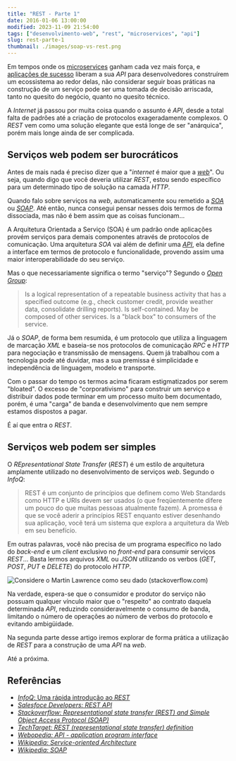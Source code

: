 ```yaml
---
title: "REST - Parte 1"
date: 2016-01-06 13:00:00
modified: 2023-11-09 21:54:00
tags: ["desenvolvimento-web", "rest", "microservices", "api"]
slug: rest-parte-1
thumbnail: ./images/soap-vs-rest.png
---
```


Em tempos onde os [microservices](http://www.infoq.com/br/news/2015/04/microservices-current-state "O estado da arte em micro serviços") ganham cada vez mais força, e [aplicações de sucesso](https://dev.twitter.com/rest/public "Conheça a API do Twitter") liberam a sua _API_ para desenvolvedores construírem um ecossistema ao redor delas, não considerar seguir boas práticas na construção de um serviço pode ser uma tomada de decisão arriscada, tanto no quesito do negócio, quanto no quesito técnico.

A _Internet_ já passou por muita coisa quando o assunto é _API_, desde a total falta de padrões até a criação de protocolos exageradamente complexos. O _REST_ vem como uma solução elegante que está longe de ser "anárquica", porém mais longe ainda de ser complicada.

## Serviços web podem ser burocráticos

Antes de mais nada é preciso dizer que a "_internet_ é maior que a [_web_](/tag/desenvolvimento-web.html "Leia mais sobre web")". Ou seja, quando digo que você deveria utilizar _REST_, estou sendo específico para um determinado tipo de solução na camada _HTTP_.

Quando falo sobre serviços na _web_, automaticamente sou remetido a [_SOA_](https://en.wikipedia.org/wiki/Service-oriented_architecture "Leia mais sobre SOA") ou [_SOAP_](https://pt.wikipedia.org/wiki/SOAP "Leia mais sobre SOAP"). Até então, nunca consegui pensar nesses dois termos de forma dissociada, mas não é bem assim que as coisas funcionam...

A Arquitetura Orientada a Serviço (SOA) é um padrão onde aplicações provém serviços para demais componentes através de protocolos de comunicação. Uma arquitetura _SOA_ vai além de definir uma [_API_](https://en.wikipedia.org/wiki/Application_programming_interface "Leia mais sobre API"), ela define a interface em termos de protocolo e funcionalidade, provendo assim uma maior interoperabilidade do seu serviço.

Mas o que necessariamente significa o termo "serviço"? Segundo o [_Open Group_](https://en.wikipedia.org/wiki/The_Open_Group "Leia mais sobre o Open Group"):

> Is a logical representation of a repeatable business activity that has a specified outcome (e.g., check customer credit, provide weather data, consolidate drilling reports).
> Is self-contained.
> May be composed of other services.
> Is a "black box" to consumers of the service.

Já o _SOAP_, de forma bem resumida, é um protocolo que utiliza a linguagem de marcação _XML_ e baseia-se nos protocolos de comunicação _RPC_ e _HTTP_ para negociação e transmissão de mensagens. Quem já trabalhou com a tecnologia pode até duvidar, mas a sua premissa é simplicidade e independência de linguagem, modelo e transporte.

Com o passar do tempo os termos acima ficaram estigmatizados por serem "bloated". O excesso de "corporativismo" para construir um serviço e distribuir dados pode terminar em um processo muito bem documentado, porém, é uma "carga" de banda e desenvolvimento que nem sempre estamos dispostos a pagar.

É aí que entra o _REST_.

## Serviços web podem ser simples

O _REpresentational State Transfer_ (_REST_) é um estilo de arquitetura amplamente utilizado no desenvolvimento de serviços _web_. Segundo o _InfoQ_:

> REST é um conjunto de princípios que definem como Web Standards como HTTP e URIs devem ser usados (o que freqüentemente difere um pouco do que muitas pessoas atualmente fazem). A promessa é que se você aderir a princípios REST enquanto estiver desenhando sua aplicação, você terá um sistema que explora a arquitetura da Web em seu benefício.

Em outras palavras, você não precisa de um programa específico no lado do _back-end_ e um _client_ exclusivo no _front-end_ para consumir serviços _REST_... Basta lermos arquivos _XML_ ou _JSON_ utilizando os verbos (_GET_, _POST_, _PUT_ e _DELETE_) do protocolo _HTTP_.

![Considere o Martin Lawrence como seu dado (stackoverflow.com)](/media/soap-vs-rest-lawrence.jpg "Considere o Martin Lawrence como seu dado (stackoverflow.com)")

Na verdade, espera-se que o consumidor e produtor do serviço não possuam qualquer vínculo maior que o "respeito" ao contrato daquela determinada _API_, reduzindo consideravelmente o consumo de banda, limitando o número de operações ao número de verbos do protocolo e evitando ambigüidade.

Na segunda parte desse artigo iremos explorar de forma prática a utilização de _REST_ para a construção de uma _API_ na _web_.

Até a próxima.

## Referências

- [_InfoQ_: Uma rápida introdução ao _REST_ ](http://www.infoq.com/br/articles/rest-introduction)
- [_Salesfoce Developers: REST API_](https://developer.salesforce.com/page/REST_API)
- [_Stackoverflow: Representational state transfer (REST) and Simple Object Access Protocol (SOAP)_](http://stackoverflow.com/questions/209905/representational-state-transfer-rest-and-simple-object-access-protocol-soap)
- [_TechTarget: REST (representational state transfer) definition_](http://searchsoa.techtarget.com/definition/REST)
- [_Webopedia: API - application program interface_](http://www.webopedia.com/TERM/A/API.html)
- [_Wikipedia: Service-oriented Architecture_](https://en.wikipedia.org/wiki/Service-oriented_architecture "Leia sobre SOA no Wikipedia")
- [_Wikipedia: SOAP_](https://pt.wikipedia.org/wiki/SOAP)
